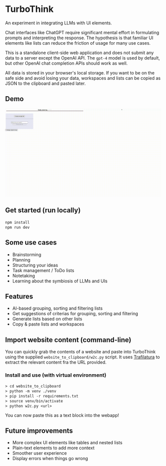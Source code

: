 # TurboThink

An experiment in integrating LLMs with UI elements.

Chat interfaces like ChatGPT require significant mental effort in formulating prompts and interpreting
the response. The hypothesis is that familiar UI elements like lists can reduce the friction of usage
for many use cases.

This is a standalone client-side web application and does not submit any data to a server except
the OpenAI API. The `gpt-4` model is used by default, but other OpenAI chat completion APIs should
work as well.

All data is stored in your browser's local storage. If you want to be on the safe side and avoid
losing your data, workspaces and lists can be copied as JSON to the clipboard and pasted later.

## Demo

![Demo](https://github.com/espenabr/turbothink/blob/main/demo.gif)


## Get started (run locally)

```
npm install
npm run dev
```

## Some use cases

- Brainstorming
- Planning
- Structuring your ideas
- Task management / ToDo lists
- Notetaking
- Learning about the symbiosis of LLMs and UIs

## Features

- AI-based grouping, sorting and filtering lists 
- Get suggestions of criterias for grouping, sorting and filtering
- Generate lists based on other lists
- Copy & paste lists and workspaces

## Import website content (command-line)

You can quickly grab the contents of a website and paste into TurboThink using the supplied
`website_to_clipboard/w2c.py` script. It uses [Trafilatura](https://trafilatura.readthedocs.io)
to extract the relevant content fra the URL provided.

### Install and use (with virtual environment)

```
> cd website_to_clipboard
> python -m venv ./venv
> pip install -r requirements.txt
> source venv/bin/activate
> python w2c.py <url>
```

You can now paste this as a text block into the webapp!
## Future improvements

- More complex UI elements like tables and nested lists
- Plain-text elements to add more context
- Smoother user experience
- Display errors when things go wrong
